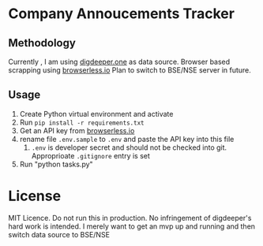 # Company Annoucements Tracker


## Methodology 
Currently , I am using [digdeeper.one](https://digdeeper.one/announcements) as data source.
Browser based scrapping using [browserless.io](https://www.browserless.io/)
Plan to switch to BSE/NSE server in future.

## Usage
1. Create Python virtual environment and activate
2. Run `pip install -r requirements.txt`
3. Get an API key from [browserless.io](https://www.browserless.io/)
4. rename file `.env.sample` to `.env` and paste the API key into this file
    1. `.env` is developer secret and should not be checked into git. Approprioate `.gitignore` entry is set
5. Run "python tasks.py"

# License
MIT Licence. Do not run this in production.
No infringement of digdeeper's hard work is intended. 
I merely want to get an mvp up and running and then switch data source to BSE/NSE
